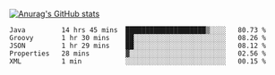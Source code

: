 [![Anurag's GitHub stats](https://github-readme-stats.vercel.app/api?username=sebasphere&count_private=true&theme=tokyonight)](https://github.com/anuraghazra/github-readme-stats)

<!--START_SECTION:waka-->
```text
Java         14 hrs 45 mins  ████████████████████▒░░░░   80.73 % 
Groovy       1 hr 30 mins    ██░░░░░░░░░░░░░░░░░░░░░░░   08.26 % 
JSON         1 hr 29 mins    ██░░░░░░░░░░░░░░░░░░░░░░░   08.12 % 
Properties   28 mins         ▓░░░░░░░░░░░░░░░░░░░░░░░░   02.56 % 
XML          1 min           ░░░░░░░░░░░░░░░░░░░░░░░░░   00.15 % 
```
<!--END_SECTION:waka-->
